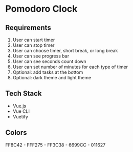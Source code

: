 # Pomodoro Clock

## Requirements

1. User can start timer
2. User can stop timer
3. User can choose timer, short break, or long break
4. User can see progress bar
5. User can see seconds count down
6. User can set number of minutes for each type of timer
7. Optional: add tasks at the bottom
8. Optional: dark theme and light theme

## Tech Stack

* Vue.js
* Vue CLI
* Vuetify

## Colors

FF8C42 - FFF275 - FF3C38 - 6699CC - 011627

